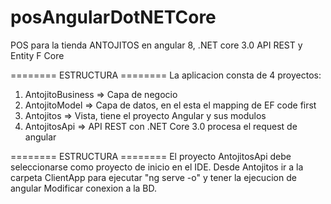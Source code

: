 # posAngularDotNETCore
POS para la tienda ANTOJITOS en angular 8, .NET core 3.0 API REST y Entity F Core

======== ESTRUCTURA ========
La aplicacion consta de 4 proyectos:
1. AntojitoBusiness => Capa de negocio
2. AntojitoModel => Capa de datos, en el esta el mapping de EF code first
3. Antojitos => Vista, tiene el proyecto Angular y sus modulos
4. AntojitosApi => API REST con .NET Core 3.0 procesa el request de angular

======== ESTRUCTURA ========
El proyecto AntojitosApi debe seleccionarse como proyecto de inicio en el IDE.
Desde Antojitos ir a la carpeta ClientApp para ejecutar "ng serve -o"  y tener la ejecucion de angular
Modificar conexion a la BD.

